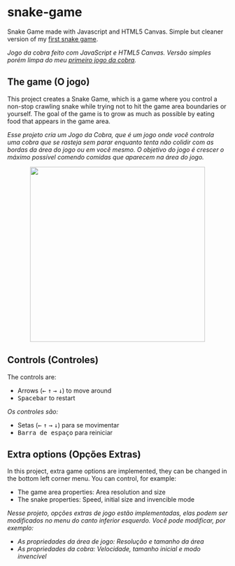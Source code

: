 # snake-game
Snake Game made with Javascript and HTML5 Canvas. Simple but cleaner version of my [first snake game](https://my-snake-game-niota2018.glitch.me/).

*Jogo da cobra feito com JavaScript e HTML5 Canvas. Versão simples porém limpa do meu [primeiro jogo da cobra](https://my-snake-game-niota2018.glitch.me/).*

## The game (O jogo)

This project creates a Snake Game, which is a game where you control a non-stop crawling snake while trying not to hit the game area boundaries or yourself. 
The goal of the game is to grow as much as possible by eating food that appears in the game area.

*Esse projeto cria um Jogo da Cobra, que é um jogo onde você controla uma cobra que se rasteja sem parar enquanto tenta não colidir com as bordas da área do jogo ou em você mesmo. 
O objetivo do jogo é crescer o máximo possível comendo comidas que aparecem na área do jogo.*

<p align="center">
  <img width="400" src="https://user-images.githubusercontent.com/44736064/62988027-2b371200-be19-11e9-9b0b-7dc487c2634b.gif">
</p>

## Controls (Controles)

The controls are:
- Arrows (<kbd>←</kbd> <kbd>↑</kbd> <kbd>→</kbd> <kbd>↓</kbd>) to move around
- <kbd>Spacebar</kbd> to restart

*Os controles são:*
- Setas (<kbd>←</kbd> <kbd>↑</kbd> <kbd>→</kbd> <kbd>↓</kbd>) para se movimentar
- <kbd>Barra de espaço</kbd> para reiniciar

## Extra options (Opções Extras)

In this project, extra game options are implemented, they can be changed in the bottom left corner menu.
You can control, for example:
- The game area properties: Area resolution and size
- The snake properties: Speed, initial size and invencible mode

*Nesse projeto, opções extras de jogo estão implementadas, elas podem ser modificados no menu do canto inferior esquerdo.
Você pode modificar, por exemplo:*
- *As propriedades da área de jogo: Resolução e tamanho da área*
- *As propriedades da cobra: Velocidade, tamanho inicial e modo invencível*
